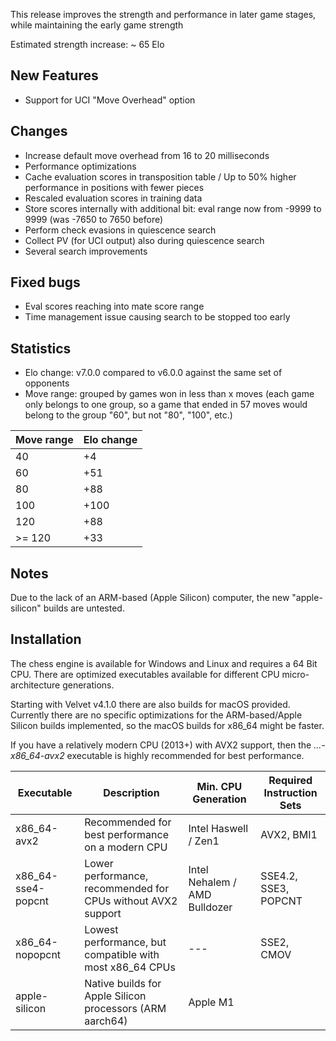 
This release improves the strength and performance in later game stages, while maintaining the early game strength

Estimated strength increase: ~ 65 Elo

## New Features
- Support for UCI "Move Overhead" option

## Changes
- Increase default move overhead from 16 to 20 milliseconds
- Performance optimizations
- Cache evaluation scores in transposition table / Up to 50% higher performance in positions with fewer pieces
- Rescaled evaluation scores in training data
- Store scores internally with additional bit: eval range now from -9999 to 9999 (was -7650 to 7650 before)
- Perform check evasions in quiescence search
- Collect PV (for UCI output) also during quiescence search
- Several search improvements

## Fixed bugs
- Eval scores reaching into mate score range
- Time management issue causing search to be stopped too early

## Statistics

- Elo change: v7.0.0 compared to v6.0.0 against the same set of opponents
- Move range: grouped by games won in less than x moves (each game only belongs to one group, so a game that ended in 57 moves would belong to the group "60", but not "80", "100", etc.)

| Move range | Elo change |
|------------|------------|
| 40         | +4         |
| 60         | +51        |
| 80         | +88        |
| 100        | +100       |
| 120        | +88        |
| \>= 120    | +33        |

## Notes

Due to the lack of an ARM-based (Apple Silicon) computer, the new "apple-silicon" builds are untested.

## Installation
The chess engine is available for Windows and Linux and requires a 64 Bit CPU.
There are optimized executables available for different CPU micro-architecture generations.

Starting with Velvet v4.1.0 there are also builds for macOS provided.
Currently there are no specific optimizations for the ARM-based/Apple Silicon builds implemented, so
the macOS builds for x86_64 might be faster.

If you have a relatively modern CPU (2013+) with AVX2 support, then the *...-x86_64-avx2* executable is highly recommended for best performance.

| Executable          | Description                                                       | Min. CPU Generation           | Required Instruction Sets |
| ------------------- | ----------------------------------------------------------------- | ----------------------------- | ------------------------- |
| x86_64-avx2         | Recommended for best performance on a modern CPU                  | Intel Haswell / Zen1          | AVX2, BMI1                |
| x86_64-sse4-popcnt  | Lower performance, recommended for CPUs without AVX2 support      | Intel Nehalem / AMD Bulldozer | SSE4.2, SSE3, POPCNT      |
| x86_64-nopopcnt     | Lowest performance, but compatible with most x86_64 CPUs          | ---                           | SSE2, CMOV                |
| apple-silicon       | Native builds for Apple Silicon processors (ARM aarch64)          | Apple M1                      |                           |
